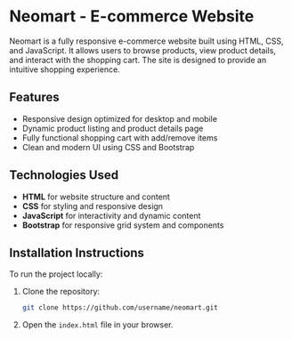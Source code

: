 # Neomart - E-commerce Website

Neomart is a fully responsive e-commerce website built using HTML, CSS, and JavaScript. It allows users to browse products, view product details, and interact with the shopping cart. The site is designed to provide an intuitive shopping experience.

## Features
- Responsive design optimized for desktop and mobile
- Dynamic product listing and product details page
- Fully functional shopping cart with add/remove items
- Clean and modern UI using CSS and Bootstrap

## Technologies Used
- **HTML** for website structure and content
- **CSS** for styling and responsive design
- **JavaScript** for interactivity and dynamic content
- **Bootstrap** for responsive grid system and components

## Installation Instructions
To run the project locally:
1. Clone the repository:
   ```bash
   git clone https://github.com/username/neomart.git
   ```
2. Open the `index.html` file in your browser.


 
 
